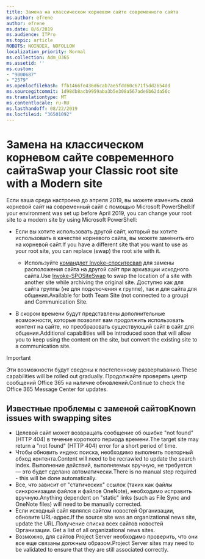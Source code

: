 ```yaml
---
title: Замена на классическом корневом сайте современного сайта
ms.author: efrene
author: efrene
ms.date: 8/6/2019
ms.audience: ITPro
ms.topic: article
ROBOTS: NOINDEX, NOFOLLOW
localization_priority: Normal
ms.collection: Adm_O365
ms.assetid: ''
ms.custom:
- "9000687"
- "2579"
ms.openlocfilehash: ffb1466fe436d6cab7ae5fdd60c671f5dd2654dd
ms.sourcegitcommit: 1d98db8acb9959aba3b5e308a567ade6b62da56c
ms.translationtype: MT
ms.contentlocale: ru-RU
ms.lasthandoff: 08/22/2019
ms.locfileid: "36501092"
---
```

# <a name="swap-your-classic-root-site-with-a-modern-site"></a><span data-ttu-id="5cad5-102">Замена на классическом корневом сайте современного сайта</span><span class="sxs-lookup"><span data-stu-id="5cad5-102">Swap your Classic root site with a Modern site</span></span>

<span data-ttu-id="5cad5-103">Если ваша среда настроена до апреля 2019, вы можете изменить свой корневой сайт на современный сайт с помощью Microsoft PowerShell:</span><span class="sxs-lookup"><span data-stu-id="5cad5-103">If your environment was set up before April 2019, you can change your root site to a modern site by using Microsoft PowerShell:</span></span>

- <span data-ttu-id="5cad5-104">Если вы хотите использовать другой сайт, который вы хотите использовать в качестве корневого сайта, вы можете заменить его на корневой сайт.</span><span class="sxs-lookup"><span data-stu-id="5cad5-104">If you have a different site that you want to use as your root site, you can replace (swap) the root site with it.</span></span> 
    - <span data-ttu-id="5cad5-105">Используйте [командлет Invoke-споситесвап](https://docs.microsoft.com/powershell/module/sharepoint-online/invoke-spositeswap?view=sharepoint-ps) для замены расположения сайта на другой сайт при архивации исходного сайта.</span><span class="sxs-lookup"><span data-stu-id="5cad5-105">Use [Invoke-SPOSiteSwap](https://docs.microsoft.com/powershell/module/sharepoint-online/invoke-spositeswap?view=sharepoint-ps) to swap the location of a site with another site while archiving the original site.</span></span> <span data-ttu-id="5cad5-106">Доступно как для сайта группы (не для подключения к группе), так и для сайта для общения.</span><span class="sxs-lookup"><span data-stu-id="5cad5-106">Available for both Team Site (not connected to a group) and Communication Site.</span></span> 

- <span data-ttu-id="5cad5-107">В скором времени будут представлены дополнительные возможности, которые позволят вам продолжить использовать контент на сайте, но преобразовать существующий сайт в сайт для общения.</span><span class="sxs-lookup"><span data-stu-id="5cad5-107">Additional capabilities will be introduced soon that will allow you to keep using the content on the site, but convert the existing site to a communication site.</span></span> 
>[!Important]
><span data-ttu-id="5cad5-108">Эти возможности будут сведены к постепенному развертыванию.</span><span class="sxs-lookup"><span data-stu-id="5cad5-108">These capabilities will be rolled out gradually.</span></span> <span data-ttu-id="5cad5-109">Продолжайте проверять центр сообщений Office 365 на наличие обновлений.</span><span class="sxs-lookup"><span data-stu-id="5cad5-109">Continue to check the Office 365 Message Center for updates.</span></span> 

## <a name="known-issues-with-swapping-sites"></a><span data-ttu-id="5cad5-110">Известные проблемы с заменой сайтов</span><span class="sxs-lookup"><span data-stu-id="5cad5-110">Known issues with swapping sites</span></span>

- <span data-ttu-id="5cad5-111">Целевой сайт может возвращать сообщение об ошибке "not found" (HTTP 404) в течение короткого периода времени.</span><span class="sxs-lookup"><span data-stu-id="5cad5-111">The target site may return a "not found" (HTTP 404) error for a short period of time.</span></span>
- <span data-ttu-id="5cad5-112">Чтобы обновить индекс поиска, необходимо выполнить повторный обход контента.</span><span class="sxs-lookup"><span data-stu-id="5cad5-112">Content will need to be recrawled to update the search index.</span></span> <span data-ttu-id="5cad5-113">Выполнение действий, выполняемых вручную, не требуется — это будет сделано автоматически.</span><span class="sxs-lookup"><span data-stu-id="5cad5-113">There is no manual step required - this will be done automatically.</span></span>
- <span data-ttu-id="5cad5-114">Все, что зависит от "статических" ссылок (таких как файлы синхронизации файлов и файлов OneNote), необходимо исправить вручную.</span><span class="sxs-lookup"><span data-stu-id="5cad5-114">Anything dependent on "static" links (such as File Sync and OneNote files) will need to be manually corrected.</span></span>
- <span data-ttu-id="5cad5-115">Если исходный сайт являлся сайтом новостей Организации, обновите URL-адрес.</span><span class="sxs-lookup"><span data-stu-id="5cad5-115">If the source site was an organizational news site, update the URL.</span></span><span data-ttu-id="5cad5-116">Получение списка всех сайтов новостей Организации.</span><span class="sxs-lookup"><span data-stu-id="5cad5-116"> Get a list of all organizational news sites.</span></span>
- <span data-ttu-id="5cad5-117">Возможно, для сайтов Project Server необходимо проверить, что они все еще связаны должным образом.</span><span class="sxs-lookup"><span data-stu-id="5cad5-117">Project Server sites may need to be validated to ensure that they are still associated correctly.</span></span>





